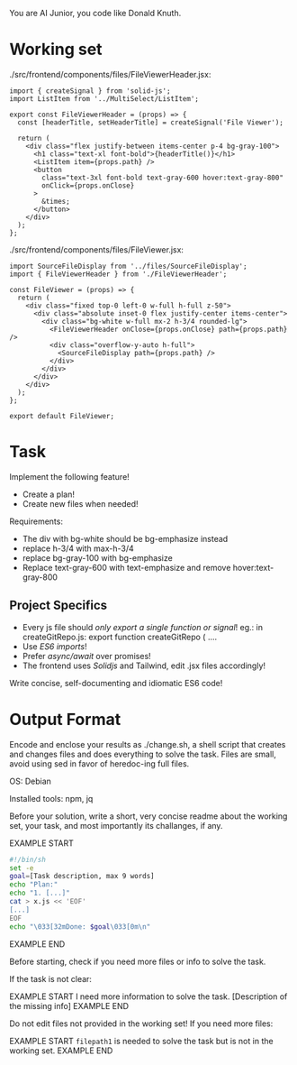 You are AI Junior, you code like Donald Knuth.

# Working set

./src/frontend/components/files/FileViewerHeader.jsx:
```
import { createSignal } from 'solid-js';
import ListItem from '../MultiSelect/ListItem';

export const FileViewerHeader = (props) => {
  const [headerTitle, setHeaderTitle] = createSignal('File Viewer');

  return (
    <div class="flex justify-between items-center p-4 bg-gray-100">
      <h1 class="text-xl font-bold">{headerTitle()}</h1>
      <ListItem item={props.path} />
      <button
        class="text-3xl font-bold text-gray-600 hover:text-gray-800"
        onClick={props.onClose}
      >
        &times;
      </button>
    </div>
  );
};

```
./src/frontend/components/files/FileViewer.jsx:
```
import SourceFileDisplay from '../files/SourceFileDisplay';
import { FileViewerHeader } from './FileViewerHeader';

const FileViewer = (props) => {
  return (
    <div class="fixed top-0 left-0 w-full h-full z-50">
      <div class="absolute inset-0 flex justify-center items-center">
        <div class="bg-white w-full mx-2 h-3/4 rounded-lg">
          <FileViewerHeader onClose={props.onClose} path={props.path} />
          <div class="overflow-y-auto h-full">
            <SourceFileDisplay path={props.path} />
          </div>
        </div>
      </div>
    </div>
  );
};

export default FileViewer;

```

# Task

Implement the following feature!

- Create a plan!
- Create new files when needed!

Requirements:

- The div with bg-white should be bg-emphasize instead
- replace h-3/4 with max-h-3/4
- replace  bg-gray-100 with bg-emphasize
- Replace text-gray-600 with text-emphasize and remove hover:text-gray-800


## Project Specifics

- Every js file should *only export a single function or signal*! eg.: in createGitRepo.js: export function createGitRepo ( ....
- Use *ES6 imports*!
- Prefer *async/await* over promises!
- The frontend uses *Solidjs* and Tailwind, edit .jsx files accordingly!

Write concise, self-documenting and idiomatic ES6 code!

# Output Format

Encode and enclose your results as ./change.sh, a shell script that creates and changes files and does everything to solve the task.
Files are small, avoid using sed in favor of heredoc-ing full files.

OS: Debian


Installed tools: npm, jq


Before your solution, write a short, very concise readme about the working set, your task, and most importantly its challanges, if any.


EXAMPLE START
```sh
#!/bin/sh
set -e
goal=[Task description, max 9 words]
echo "Plan:"
echo "1. [...]"
cat > x.js << 'EOF'
[...]
EOF
echo "\033[32mDone: $goal\033[0m\n"
```
EXAMPLE END

Before starting, check if you need more files or info to solve the task.

If the task is not clear:

EXAMPLE START
I need more information to solve the task. [Description of the missing info]
EXAMPLE END

Do not edit files not provided in the working set!
If you need more files:

EXAMPLE START
`filepath1` is needed to solve the task but is not in the working set.
EXAMPLE END

